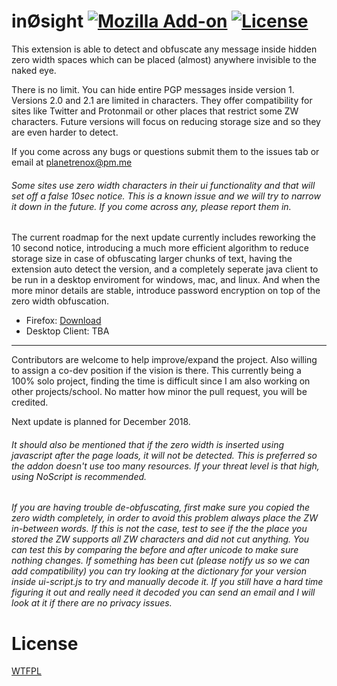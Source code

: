 # inØsight [![Mozilla Add-on](https://img.shields.io/amo/users/in0sight.svg)](https://addons.mozilla.org/en-US/firefox/addon/in0sight/) [![License](https://img.shields.io/github/license/planetrenox/in0sight.svg)](https://github.com/PlanetRenox/in0sight/blob/master/LICENSE)

This extension is able to detect and obfuscate any message inside hidden zero width spaces which can be placed (almost) anywhere invisible to the naked eye. 

There is no limit. You can hide entire PGP messages inside version 1. 
Versions 2.0 and 2.1 are limited in characters. They offer compatibility for sites like Twitter and Protonmail or other places that restrict some ZW characters. 
Future versions will focus on reducing storage size and so they are even harder to detect. 

If you come across any bugs or questions submit them to the issues tab or email at planetrenox@pm.me

###### Some sites use zero width characters in their ui functionality and that will set off a false 10sec notice. This is a known issue and we will try to narrow it down in the future. If you come across any, please report them in.  

The current roadmap for the next update currently includes reworking the 10 second notice, introducing a much more efficient algorithm to reduce storage size in case of obfuscating larger chunks of text, having the extension auto detect the version, and a completely seperate java client to be run in a desktop enviroment for windows, mac, and linux. And when the more minor details are stable, introduce password encryption on top of the zero width obfuscation. 

* Firefox: [Download](https://addons.mozilla.org/en-US/firefox/addon/in0sight/)
* Desktop Client: TBA

--------------------------------------------------------------

Contributors are welcome to help improve/expand the project. Also willing to assign a co-dev position if the vision is there. This currently being a 100% solo project, finding the time is difficult since I am also working on other projects/school. No matter how minor the pull request, you will be credited. 

Next update is planned for December 2018.

###### It should also be mentioned that if the zero width is inserted using javascript after the page loads, it will not be detected. This is preferred so the addon doesn't use too many resources. If your threat level is that high, using NoScript is recommended.

###### If you are having trouble de-obfuscating, first make sure you copied the zero width completely, in order to avoid this problem always place the ZW in-between words. If this is not the case, test to see if the the place you stored the ZW supports all ZW characters and did not cut anything. You can test this by comparing the before and after unicode to make sure nothing changes. If something has been cut (please notify us so we can add compatibility) you can try looking at the dictionary for your version inside ui-script.js to try and manually decode it. If you still have a hard time figuring it out and really need it decoded you can send an email and I will look at it if there are no privacy issues.

# License
[WTFPL](https://github.com/PlanetRenox/in0sight/blob/master/LICENSE)
